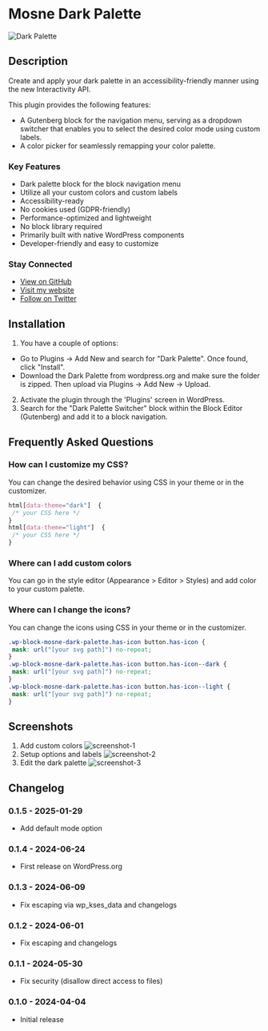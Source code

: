 # Mosne Dark Palette

![Dark Palette](https://github.com/mosne/mosne-dark-palette/blob/main/.wordpress-org/banner-1544x500.png)

## Description

Create and apply your dark palette in an accessibility-friendly manner using the new Interactivity API.

This plugin provides the following features:

* A Gutenberg block for the navigation menu, serving as a dropdown switcher that enables you to select the desired color mode using custom labels.
* A color picker for seamlessly remapping your color palette.

### Key Features

* Dark palette block for the block navigation menu
* Utilize all your custom colors and custom labels
* Accessibility-ready
* No cookies used (GDPR-friendly)
* Performance-optimized and lightweight
* No block library required
* Primarily built with native WordPress components
* Developer-friendly and easy to customize

### Stay Connected

* [View on GitHub](https://github.com/mosne/mosne-dark-palette)
* [Visit my website](https://mosne.it/)
* [Follow on Twitter](https://twitter.com/mosne)

## Installation

1. You have a couple of options:

* Go to Plugins &rarr; Add New and search for "Dark Palette". Once found, click "Install".
* Download the Dark Palette from wordpress.org and make sure the folder is zipped. Then upload via Plugins &rarr; Add New &rarr; Upload.

2. Activate the plugin through the 'Plugins' screen in WordPress.
3. Search for the "Dark Palette Switcher" block within the Block Editor (Gutenberg) and add it to a block navigation.

## Frequently Asked Questions

### How can I customize my CSS?

You can change the desired behavior using CSS in your theme or in the customizer.

``` css
html[data-theme="dark"]  {
 /* your CSS here */
}
html[data-theme="light"]  {
 /* your CSS here */
}
```

### Where can I add custom colors

You can go in the style editor (Appearance > Editor > Styles) and add color to your custom palette.

### Where can I change the icons?

You can change the icons using CSS in your theme or in the customizer.

``` css
.wp-block-mosne-dark-palette.has-icon button.has-icon {
 mask: url("[your svg path]") no-repeat;
}
.wp-block-mosne-dark-palette.has-icon button.has-icon--dark {
 mask: url("[your svg path]") no-repeat;
}
.wp-block-mosne-dark-palette.has-icon button.has-icon--light {
 mask: url("[your svg path]") no-repeat;
}
```

## Screenshots

1. Add custom colors
   ![screenshot-1](https://github.com/mosne/mosne-dark-palette/blob/main/.wordpress-org/screenshot-1.gif)
2. Setup options and labels
   ![screenshot-2](https://github.com/mosne/mosne-dark-palette/blob/main/.wordpress-org/screenshot-2.gif)
3. Edit the dark palette
   ![screenshot-3](https://github.com/mosne/mosne-dark-palette/blob/main/.wordpress-org/screenshot-3.gif)

## Changelog

### 0.1.5 - 2025-01-29

* Add default mode option

### 0.1.4 - 2024-06-24

* First release on WordPress.org

### 0.1.3 - 2024-06-09

* Fix escaping via wp_kses_data and changelogs

### 0.1.2 - 2024-06-01

* Fix escaping and changelogs

### 0.1.1 - 2024-05-30

* Fix security (disallow direct access to files)

### 0.1.0 - 2024-04-04

* Initial release
